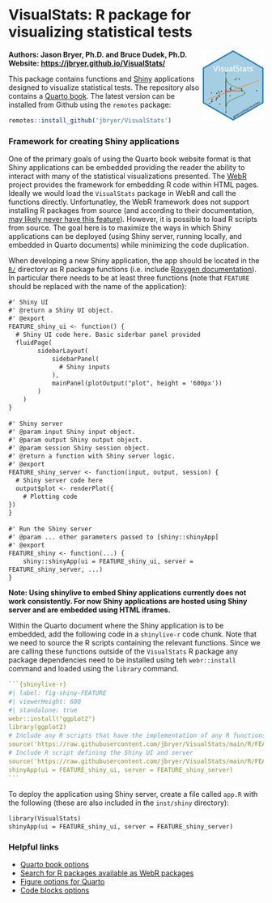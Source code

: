 VisualStats: R package for visualizing statistical tests
================

<img src="man/figures/VisualStats.png" align="right" width="120" />

**Authors: Jason Bryer, Ph.D. and Bruce Dudek, Ph.D.**  
**Website: <https://jbryer.github.io/VisualStats/>**

This package contains functions and [Shiny](https://shiny.rstudio.com)
applications designed to visualize statistical tests. The repository
also contains a [Quarto book](https://jbryer.github.io/VisualStats). The
latest version can be installed from Github using the `remotes` package:

``` r
remotes::install_github('jbryer/VisualStats')
```

### Framework for creating Shiny applications

One of the primary goals of using the Quarto book website format is that
Shiny applications can be embedded providing the reader the ability to
interact with many of the statistical visualizations presented. The
[WebR](https://docs.r-wasm.org/webr/latest/) project provides the
framework for embedding R code within HTML pages. Ideally we would load
the `VisualStats` package in WebR and call the functions directly.
Unfortunatley, the WebR framework does not support installing R packages
from source (and according to their documentation, [may likely never
have this
feature](https://docs.r-wasm.org/webr/latest/building.html#:~:text=It%20is%20not%20possible%20to,to%20install%20packages%20in%20webR.)).
However, it is possible to load R scripts from source. The goal here is
to maximize the ways in which Shiny applications can be deployed (using
Shiny server, running locally, and embedded in Quarto documents) while
minimizing the code duplication.

When developing a new Shiny application, the app should be located in
the [`R/`](R/) directory as R package functions (i.e. include [Roxygen
documentation](https://roxygen2.r-lib.org)). In particular there needs
to be at least three functions (note that `FEATURE` should be replaced
with the name of the application):

    #' Shiny UI
    #' @return a Shiny UI object.
    #' @export
    FEATURE_shiny_ui <- function() {
      # Shiny UI code here. Basic siderbar panel provided
      fluidPage(
            sidebarLayout(
                sidebarPanel(
                  # Shiny inputs
                ),
                mainPanel(plotOutput("plot", height = '600px'))
            )
        )
    }

    #' Shiny server
    #' @param input Shiny input object.
    #' @param output Shiny output object.
    #' @param session Shiny session object.
    #' @return a function with Shiny server logic.
    #' @export
    FEATURE_shiny_server <- function(input, output, session) {
      # Shiny server code here
      output$plot <- renderPlot({
        # Plotting code
    })
    }

    #' Run the Shiny server
    #' @param ... other parameters passed to [shiny::shinyApp]
    #' @export
    FEATURE_shiny <- function(...) {
        shiny::shinyApp(ui = FEATURE_shiny_ui, server = FEATURE_shiny_server, ...)
    }

**Note: Using shinylive to embed Shiny applications currently does not
work consistently. For now Shiny applications are hosted using Shiny
server and are embedded using HTML iframes.**

Within the Quarto document where the Shiny application is to be
embedded, add the following code in a `shinylive-r` code chunk. Note
that we need to source the R scripts containing the relevant functions.
Since we are calling these functions outside of the `VisualStats` R
package any package dependencies need to be installed using teh
`webr::install` command and loaded using the `library` command.

```` yml
```{shinylive-r}
#| label: fig-shiny-FEATURE
#| viewerHeight: 600
#| standalone: true
webr::install("ggplot2")
library(ggplot2)
# Include any R scripts that have the implementation of any R functions used
source('https://raw.githubusercontent.com/jbryer/VisualStats/main/R/FEATURE_vis.R')
# Include R script defining the Shiny UI and server
source('https://raw.githubusercontent.com/jbryer/VisualStats/main/R/FEATURE_shiny.R')
shinyApp(ui = FEATURE_shiny_ui, server = FEATURE_shiny_server)
```
````

To deploy the application using Shiny server, create a file called
`app.R` with the following (these are also included in the `inst/shiny`
directory):

    library(VisualStats)
    shinyApp(ui = FEATURE_shiny_ui, server = FEATURE_shiny_server)

### Helpful links

- [Quarto book
  options](https://quarto.org/docs/reference/projects/books.html#sidebar)
- [Search for R packages available as WebR
  packages](https://rud.is/w/webr-pkgs/)
- [Figure options for
  Quarto](https://quarto.org/docs/authoring/figures.html)
- [Code blocks
  options](https://quarto.org/docs/output-formats/html-code.html)
